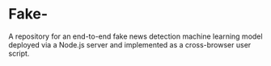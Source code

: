 # Fake-
A repository for an end-to-end fake news detection machine learning model deployed via a Node.js server and implemented as a cross-browser user script.
